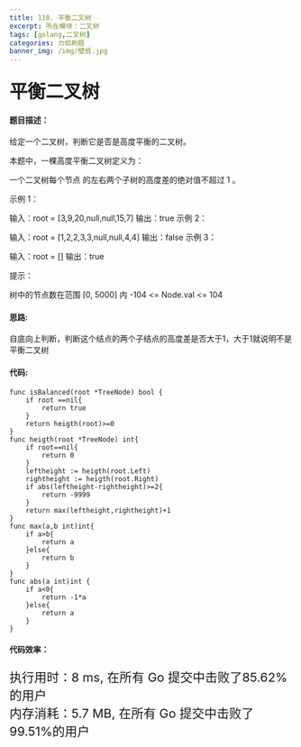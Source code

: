 ```yaml
---
title: 110. 平衡二叉树
excerpt: 所在模块：二叉树
tags: [golang,二叉树]
categories: 力扣刷题
banner_img: /img/壁纸.jpg
---
```


### <font size=6px>平衡二叉树</font>

#### 题目描述：

给定一个二叉树，判断它是否是高度平衡的二叉树。

本题中，一棵高度平衡二叉树定义为：

一个二叉树每个节点 的左右两个子树的高度差的绝对值不超过 1 。

示例 1：


输入：root = [3,9,20,null,null,15,7]
输出：true
示例 2：


输入：root = [1,2,2,3,3,null,null,4,4]
输出：false
示例 3：

输入：root = []
输出：true


提示：

树中的节点数在范围 [0, 5000] 内
-104 <= Node.val <= 104

#### 思路:

自底向上判断，判断这个结点的两个子结点的高度差是否大于1，大于1就说明不是平衡二叉树

#### 代码:

```golang
func isBalanced(root *TreeNode) bool {
    if root ==nil{
        return true
    }
    return heigth(root)>=0
}
func heigth(root *TreeNode) int{
    if root==nil{
        return 0
    }
    leftheight := heigth(root.Left)
    rightheight := heigth(root.Right)
    if abs(leftheight-rightheight)>=2{
        return -9999
    }
    return max(leftheight,rightheight)+1
}
func max(a,b int)int{
    if a>b{
        return a
    }else{
        return b
    }
}
func abs(a int)int {
    if a<0{
        return -1*a
    }else{
        return a
    }
}
```

#### 代码效率：

<p class="note note-primary"; style="font-size:22px">
   执行用时：8 ms, 在所有 Go 提交中击败了85.62%的用户<br>
   内存消耗：5.7 MB, 在所有 Go 提交中击败了99.51%的用户
</p>

